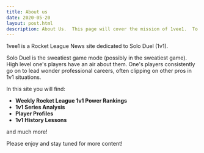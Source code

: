 ```yaml
---
title: About us
date: 2020-05-20
layout: post.html
description: About Us.  This page will cover the mission of 1vee1.  To deliver high quality coverage for the Rocket League Solo Duel (1v1) community
---
```


1vee1 is a Rocket League News site dedicated to Solo Duel (1v1).

Solo Duel is the sweatiest game mode (possibly in the sweatiest game).  High level one's players have an air about them.  One's players consistently go on to lead wonder professional careers, often clipping on other pros in 1v1 situations.

In this site you will find:

* **Weekly Rocket League 1v1 Power Rankings**
* **1v1 Series Analysis**
* **Player Profiles**
* **1v1 History Lessons**

and much more!

Please enjoy and stay tuned for more content!